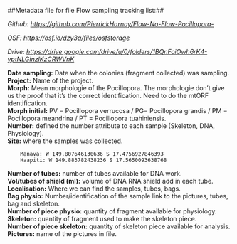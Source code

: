 ##Metadata file for file Flow sampling tracking list:##

*Github: https://github.com/PierrickHarnay/Flow-No-Flow-Pocillopora-*

*OSF: https://osf.io/dzy3q/files/osfstorage*  

*Drive: https://drive.google.com/drive/u/0/folders/1BQnFoiOwh6rK4-yptNLGinzlKzCRWVnK*

**Date sampling:** Date when the colonies (fragment collected) was sampling.  
**Project:** Name of the project.    
**Morph:** Mean morphologie of the Pocillopora. The morphologie don’t give us the proof that it’s the correct identification. Need to do the mtORF identification.  
**Morph initial:** PV = Pocillopora verrucosa / PG= Pocillopora grandis / PM = Pocillopora meandrina / PT = Pocillopora tuahiniensis.   
**Number:** defined the number attribute to each sample (Skeleton, DNA, Physiology).  
**Site:** where the samples was collected. 
 
		Manava: W 149.807646130636 S 17.4756927846393   
		Haapiti: W 149.883782438236 S 17.5650093638768   
		
**Number of tubes:** number of tubes available for DNA work.   
**Vol/tubes of shield (ml):** volume of DNA RNA shield add in each tube.  
**Localisation:** Where we can find the samples, tubes, bags.   
**Bag physio:** Number/identification of the sample link to the pictures, tubes, bag and skeleton.  
**Number of piece physio:** quantity of fragment available for physiology.   
**Skeleton:** quantity of fragment used to make the skeleton piece.  
**Number of piece skeleton:** quantity of skeleton piece available for analysis.   
**Pictures:** name of the pictures in file.   
